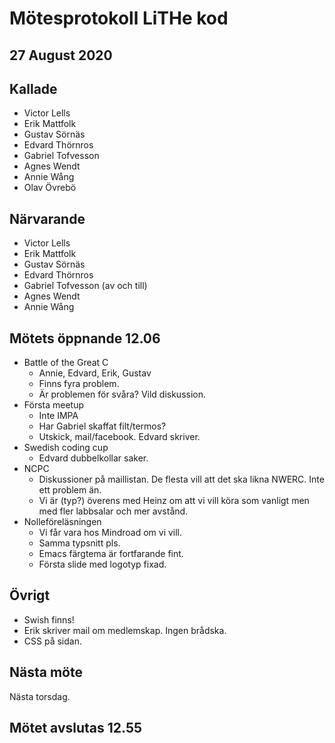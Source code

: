 # Mötesprotokoll LiTHe kod 

## 27 August 2020

## Kallade
- Victor Lells
- Erik Mattfolk
- Gustav Sörnäs
- Edvard Thörnros
- Gabriel Tofvesson
- Agnes Wendt
- Annie Wång
- Olav Övrebö

## Närvarande
- Victor Lells
- Erik Mattfolk
- Gustav Sörnäs
- Edvard Thörnros
- Gabriel Tofvesson (av och till)
- Agnes Wendt
- Annie Wång

## Mötets öppnande 12.06
- Battle of the Great C
  - Annie, Edvard, Erik, Gustav
  - Finns fyra problem.
  - Är problemen för svåra? Vild diskussion.
- Första meetup
  - Inte IMPA
  - Har Gabriel skaffat filt/termos?
  - Utskick, mail/facebook. Edvard skriver.
- Swedish coding cup
  - Edvard dubbelkollar saker.
- NCPC
  - Diskussioner på maillistan. De flesta vill att det ska likna NWERC. Inte ett
    problem än.
  - Vi är (typ?) överens med Heinz om att vi vill köra som vanligt men med fler
    labbsalar och mer avstånd.
- Nolleföreläsningen
  - Vi får vara hos Mindroad om vi vill.
  - Samma typsnitt pls.
  - Emacs färgtema är fortfarande fint.
  - Första slide med logotyp fixad.

## Övrigt
- Swish finns!
- Erik skriver mail om medlemskap. Ingen brådska.
- CSS på sidan.

## Nästa möte
Nästa torsdag.

## Mötet avslutas 12.55
